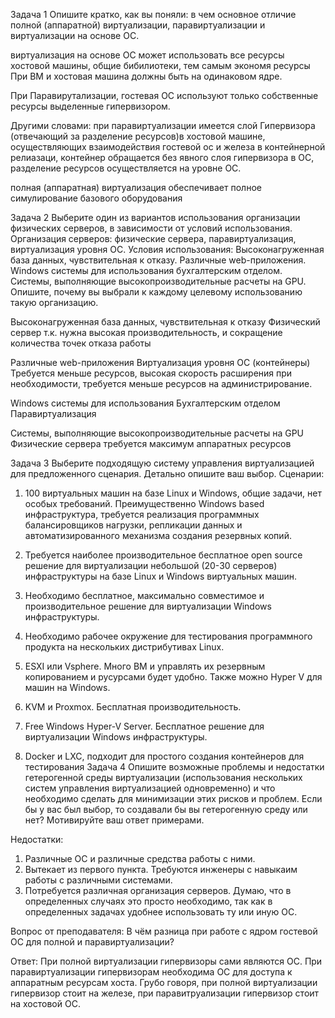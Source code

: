 Задача 1
Опишите кратко, как вы поняли: в чем основное отличие полной (аппаратной) виртуализации, паравиртуализации и виртуализации на основе ОС.

виртуализация на основе ОС может использовать все ресурсы хостовой машины, общие бибилиотеки, тем самым экономя ресурсы 
При ВМ и хостовая машина должны быть на одинаковом ядре.

При Паравирутализации, гостевая ОС используют только собственные ресурсы выделенные гипервизором.

Другими словами: при паравиртуализации имеется слой Гипервизора (отвечающий за разделение ресурсов)в хостовой машине, осуществляющих взаимодействия гостевой ос и железа
в контейнерной релиазаци, контейнер обращается  без явного слоя гипервизора в ОС, разделение ресурсов осуществляется на уровне ОС.  

полная (аппаратная) виртуализация обеспечивает полное симулирование базового оборудования

Задача 2
Выберите один из вариантов использования организации физических серверов, в зависимости от условий использования.
Организация серверов:
физические сервера,
паравиртуализация,
виртуализация уровня ОС.
Условия использования:
Высоконагруженная база данных, чувствительная к отказу.
Различные web-приложения.
Windows системы для использования бухгалтерским отделом.
Системы, выполняющие высокопроизводительные расчеты на GPU.
Опишите, почему вы выбрали к каждому целевому использованию такую организацию.

Высоконагруженная база данных, чувствительная к отказу
    Физический сервер 
        т.к. нужна высокая производительность, и сокращение количества точек отказа работы 
        
Различные web-приложения
    Виртуализация уровня ОС (контейнеры)
        Требуется меньше ресурсов, выcокая скорость расширения при необходимости, требуется меньше ресурсов на администрирование. 

Windows системы для использования Бухгалтерским отделом
    Паравиртуализация 
        
Системы, выполняющие высокопроизводительные расчеты на GPU
    Физические сервера 
        требуется максимум аппаратных ресурсов

Задача 3
Выберите подходящую систему управления виртуализацией для предложенного сценария. Детально опишите ваш выбор.
Сценарии:
1. 100 виртуальных машин на базе Linux и Windows, общие задачи, нет особых требований. Преимущественно Windows based инфраструктура, требуется реализация программных балансировщиков нагрузки, репликации данных и автоматизированного механизма создания резервных копий.
2. Требуется наиболее производительное бесплатное open source решение для виртуализации небольшой (20-30 серверов) инфраструктуры на базе Linux и Windows виртуальных машин.
3. Необходимо бесплатное, максимально совместимое и производительное решение для виртуализации Windows инфраструктуры.
4. Необходимо рабочее окружение для тестирования программного продукта на нескольких дистрибутивах Linux.

1. ESXI или Vsphere. Много ВМ и управлять их резервным копированием и русурсами будет удобно. Также можно Hyper V для машин на Windows. 
2. KVM и Proxmox. Бесплатная производительность. 
3. Free Windows Hyper-V Server. Бесплатное решение для виртуализации Windows инфраструктуры.
4. Docker и LXC, подходит для простого создания контейнеров для тестирования
Задача 4
Опишите возможные проблемы и недостатки гетерогенной среды виртуализации (использования нескольких систем управления виртуализацией одновременно) и что необходимо сделать для минимизации этих рисков и проблем. Если бы у вас был выбор, то создавали бы вы гетерогенную среду или нет? Мотивируйте ваш ответ примерами.

Недостатки:
1. Различные ОС и различные средства работы с ними.
2. Вытекает из первого пункта. Требуются инженеры с навыкаим работы с различными системами. 
3. Потребуется различная организация серверов. 
Думаю, что в определенных случаях это просто необходимо, так как в определенных задачах удобнее использовать ту или иную ОС. 


Вопрос от преподавателя: В чём разница при работе с ядром гостевой ОС для полной и паравиртуализации? 

Ответ:
При полной виртуализации гипервизоры сами являются ОС.
При паравиртуализации гипервизорам необходима ОС для доступа к аппаратным ресурсам хоста.
Грубо говоря, при полной виртуализации гипервизор стоит на железе, при паравитруализации гипервизор стоит на хостовой ОС.